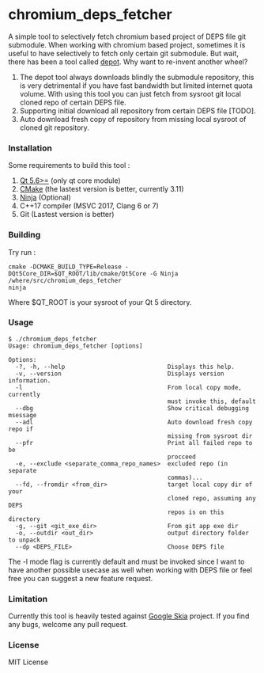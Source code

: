 # chromium_deps_fetcher 

A simple tool to selectively fetch chromium based project of DEPS file git submodule.
When working with chromium based project, sometimes it is useful to have selectively
to fetch only certain git submodule. But wait, there has been a tool called [depot](https://commondatastorage.googleapis.com/chrome-infra-docs/flat/depot_tools/docs/html/depot_tools_tutorial.html).
Why want to re-invent another wheel? 

1. The depot tool always downloads blindly the submodule repository, 
this is very detrimental if you have fast bandwidth but limited internet quota volume.
With using this tool you can just fetch from sysroot git local cloned repo of certain DEPS file.
2. Supporting initial download all repository from certain DEPS file [TODO]. 
3. Auto download fresh copy of repository from missing local sysroot of cloned git repository. 

### Installation

Some requirements to build this tool :

1. [Qt 5.6>=](https://www.qt.io/) (only qt core module)
2. [CMake](https://cmake.org/download/) (the lastest version is better, currently 3.11)
3. [Ninja](https://github.com/ninja-build/ninja) (Optional)
4. C++17 compiler (MSVC 2017, Clang 6 or 7)
5. Git (Lastest version is better)

### Building 

Try run :

```
cmake -DCMAKE_BUILD_TYPE=Release -DQt5Core_DIR=$QT_ROOT/lib/cmake/Qt5Core -G Ninja /where/src/chromium_deps_fetcher
ninja
```

Where $QT_ROOT is your sysroot of your Qt 5 directory.

### Usage 
```
$ ./chromium_deps_fetcher
Usage: chromium_deps_fetcher [options]

Options:
  -?, -h, --help                             Displays this help.
  -v, --version                              Displays version information.
  -l                                         From local copy mode, currently
                                             must invoke this, default
  --dbg                                      Show critical debugging msessage
  --adl                                      Auto download fresh copy repo if
                                             missing from sysroot dir
  --pfr                                      Print all failed repo to be
                                             procceed
  -e, --exclude <separate_comma_repo_names>  excluded repo (in separate
                                             commas)...
  --fd, --fromdir <from_dir>                 target local copy dir of your
                                             cloned repo, assuming any DEPS 
                                             repos is on this directory
  -g, --git <git_exe_dir>                    From git app exe dir
  -o, --outdir <out_dir>                     output directory folder to unpack 
  --dp <DEPS_FILE>                           Choose DEPS file

```

The -l mode flag is currently default and must be invoked since I want to have another possible usecase as well when working 
with DEPS file or feel free you can suggest a new feature request.

### Limitation
Currently this tool is heavily tested against [Google Skia](https://skia.org) project. 
If you find any bugs, welcome any pull request.


### License 
MIT License